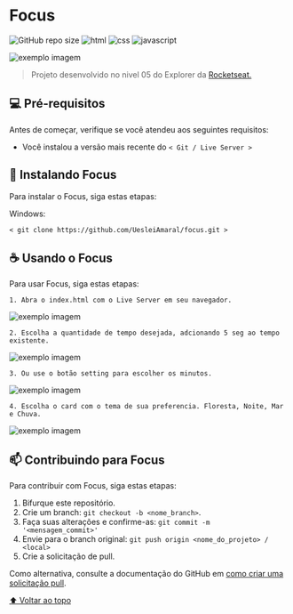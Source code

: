 # Focus

![GitHub repo size](https://img.shields.io/github/repo-size/uesleiamaral/focus)
![html](https://img.shields.io/badge/-HTML-red)
![css](https://img.shields.io/badge/-CSS-blueviolet)
![javascript](https://img.shields.io/badge/-JAVASCRIPT-yellow)

<img src="https://i.ibb.co/rGFmc8C/Screen.jpg" alt="exemplo imagem">

> Projeto desenvolvido no nivel 05 do Explorer da <a href="https://www.rocketseat.com.br">Rocketseat.</a>

## 💻 Pré-requisitos

Antes de começar, verifique se você atendeu aos seguintes requisitos:
<!---Estes são apenas requisitos de exemplo. Adicionar, duplicar ou remover conforme necessário--->
* Você instalou a versão mais recente do `< Git / Live Server >`

## 🚀 Instalando Focus

Para instalar o Focus, siga estas etapas:

Windows:
```
< git clone https://github.com/UesleiAmaral/focus.git >
```

## ☕ Usando o Focus

Para usar Focus, siga estas etapas:

```
1. Abra o index.html com o Live Server em seu navegador.
```

<img src="https://i.ibb.co/5htwcfM/setting.png" alt="exemplo imagem">

```
2. Escolha a quantidade de tempo desejada, adcionando 5 seg ao tempo existente.
```

<img src="https://i.ibb.co/g9vrYmV/timer.jpg" alt="exemplo imagem">


```
3. Ou use o botão setting para escolher os minutos.
```

<img src="https://i.ibb.co/sJ1zGdr/setting.jpg" alt="exemplo imagem">

```
4. Escolha o card com o tema de sua preferencia. Floresta, Noite, Mar e Chuva.
```
<img src="https://i.ibb.co/DLpBtXj/Captura-da-Web-7-2-2023-2211-127-0-0-1.jpg" alt="exemplo imagem">

## 📫 Contribuindo para Focus

Para contribuir com Focus, siga estas etapas:

1. Bifurque este repositório.
2. Crie um branch: `git checkout -b <nome_branch>`.
3. Faça suas alterações e confirme-as: `git commit -m '<mensagem_commit>'`
4. Envie para o branch original: `git push origin <nome_do_projeto> / <local>`
5. Crie a solicitação de pull.

Como alternativa, consulte a documentação do GitHub em [como criar uma solicitação pull](https://help.github.com/en/github/collaborating-with-issues-and-pull-requests/creating-a-pull-request).

[⬆ Voltar ao topo](#Focus)<br>

